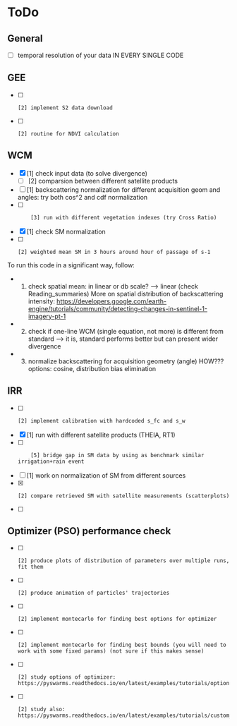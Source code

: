 # ToDo

## General
- [ ] temporal resolution of your data IN EVERY SINGLE CODE


## GEE
- [ ]     [2] implement S2 data download
- [ ]     [2] routine for NDVI calculation

## WCM
- [x] [1] check input data (to solve divergence)
    - [ ] [2] comparsion between different satellite products
- [ ] [1] backscattering normalization for different acquisition geom and angles: try both cos^2 and cdf normalization 
- [ ]         [3] run with different vegetation indexes (try Cross Ratio)
- [x] [1] check SM normalization
- [ ]     [2] weighted mean SM in 3 hours around hour of passage of s-1

To run this code in a significant way, follow:
- 1. check spatial mean: in linear or db scale? --> linear (check Reading_summaries)
    More on spatial distribution of backscattering intensity:
    https://developers.google.com/earth-engine/tutorials/community/detecting-changes-in-sentinel-1-imagery-pt-1
- 2. check if one-line WCM (single equation, not more) is different from standard
    --> it is, standard performs better but can present wider divergence
- 3. normalize backscattering for acquisition geometry (angle) HOW??? options: cosine, distribution bias elimination

## IRR
- [ ]     [2] implement calibration with hardcoded s_fc and s_w
- [x] [1] run with different satellite products (THEIA, RT1)
- [ ]         [5] bridge gap in SM data by using as benchmark similar irrigation+rain event
- [ ] [1] work on normalization of SM from different sources
- [x]     [2] compare retrieved SM with satellite measurements (scatterplots)
- [ ] 

## Optimizer (PSO) performance check
- [ ]     [2] produce plots of distribution of parameters over multiple runs, fit them
- [ ]     [2] produce animation of particles' trajectories
- [ ]     [2] implement montecarlo for finding best options for optimizer
- [ ]     [2] implement montecarlo for finding best bounds (you will need to work with some fixed params) (not sure if this makes sense)
- [ ]     [2] study options of optimizer: https://pyswarms.readthedocs.io/en/latest/examples/tutorials/options_handler.html 
- [ ]     [2] study also: https://pyswarms.readthedocs.io/en/latest/examples/tutorials/custom_optimization_loop.html